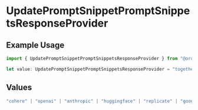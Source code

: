 # UpdatePromptSnippetPromptSnippetsResponseProvider

## Example Usage

```typescript
import { UpdatePromptSnippetPromptSnippetsResponseProvider } from "@orq-ai/node/models/operations";

let value: UpdatePromptSnippetPromptSnippetsResponseProvider = "togetherai";
```

## Values

```typescript
"cohere" | "openai" | "anthropic" | "huggingface" | "replicate" | "google" | "google-ai" | "azure" | "aws" | "anyscale" | "perplexity" | "groq" | "fal" | "leonardoai" | "nvidia" | "jina" | "togetherai" | "elevenlabs"
```